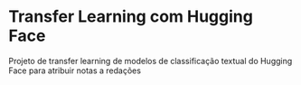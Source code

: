 # Transfer Learning com Hugging Face
Projeto de transfer learning de modelos de classificação textual do Hugging Face para atribuir notas a redações
